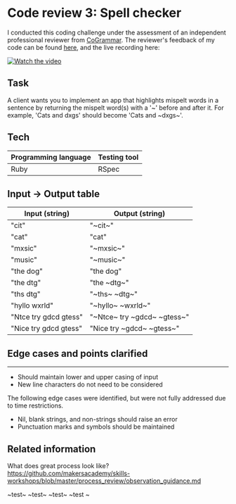 # Code review 3: Spell checker

I conducted this coding challenge under the assessment of an independent professional reviewer from [CoGrammar](https://www.cogrammar.com/). The reviewer's feedback of my code can be found [here](Ruby/2020-04-17-Orange_Jynx_27-feedback.pdf), and the live recording here:

[![Watch the video](https://img.youtube.com/vi/Fehc2HlOc6M/maxresdefault.jpg)](https://youtu.be/Fehc2HlOc6M)

## Task

A client wants you to implement an app that highlights mispelt words in a sentence by returning the mispelt word(s) with a '\~' before and after it. For example, 'Cats and dxgs' should become 'Cats and \~dxgs~'.

## Tech

| Programming language | Testing tool |
| --- |--- |
| Ruby | RSpec |

## Input -> Output table

| Input (string) | Output (string) |
| --- |--- |
| "cit" | "\~cit~" |
|"cat" | "cat" |
|"mxsic" | "\~mxsic~" |
|"music" | "\~music~" |
|"the dog" | "the dog" |
|"the dtg" | "the \~dtg~" |
|"ths dtg" | "\~ths~ \~dtg~" |
|"hyllo wxrld" | "\~hyllo~ \~wxrld~" |
|"Ntce try gdcd gtess" | "\~Ntce~ try \~gdcd~ \~gtess~" |
|"Nice try gdcd gtess" | "Nice try \~gdcd~ \~gtess~" |

## Edge cases and points clarified
---------
- Should maintain lower and upper casing of input
- New line characters do not need to be considered

The following edge cases were identified, but were not fully addressed due to time restrictions.

- Nil, blank strings, and non-strings should raise an error
- Punctuation marks and symbols should be maintained

## Related information

What does great process look like? https://github.com/makersacademy/skills-workshops/blob/master/process_review/observation_guidance.md


~test~
\~test\~
\~test~
~test ~
